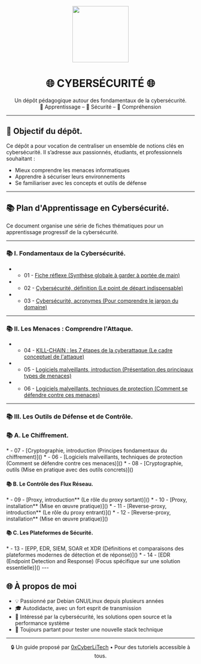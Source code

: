 <p align="center">
  <img src="https://avatars.githubusercontent.com/u/167217017?s=400&u=d983b9423c4eb8cdb9bfe8b14f505be5c894d6bc&v=4" width="150" />
</p>

<h1 align="center">🌐 CYBERSÉCURITÉ 🌐</h1>

<p align="center">
  Un dépôt pédagogique autour des fondamentaux de la cybersécurité.<br>
  📘 Apprentissage – 🔐 Sécurité – 🧠 Compréhension
</p>

---
<h2 align="left">🎯 Objectif du dépôt.</h2>

Ce dépôt a pour vocation de centraliser un ensemble de notions clés en cybersécurité. Il s’adresse aux passionnés, étudiants, et professionnels souhaitant :

- Mieux comprendre les menaces informatiques
- Apprendre à sécuriser leurs environnements
- Se familiariser avec les concepts et outils de défense

---

<h2 align="left">📚 Plan d'Apprentissage en Cybersécurité.</h2>

Ce document organise une série de fiches thématiques pour un apprentissage progressif de la cybersécurité.

---

<h3 align="left">📚 I. Fondamentaux de la Cybersécurité.</h3>

* - 01 - [Fiche réflexe (Synthèse globale à garder à portée de main)](CYBERSECURITE-FICHE-REFLEX.md)
* - 02 - [Cybersécurité, définition (Le point de départ indispensable)](CYBERSECURITE-definition.md)
* - 03 - [Cybersécurité, acronymes (Pour comprendre le jargon du domaine)](CYBERSECURITE-ACRONYMES.md)

---

<h3 align="left">📚 II. Les Menaces : Comprendre l'Attaque.</h3>

* - 04 - [KILL-CHAIN : les 7 étapes de la cyberattaque (Le cadre conceptuel de l'attaque)]()
* - 05 - [Logiciels malveillants, introduction (Présentation des principaux types de menaces)]()
* - 06 - [Logiciels malveillants, techniques de protection (Comment se défendre contre ces menaces)]()

---

<h3 align="left">📚 III. Les Outils de Défense et de Contrôle.</h3>

<h3 align="left">📚 A. Le Chiffrement.</h3>
* - 07 - [Cryptographie, introduction (Principes fondamentaux du chiffrement)]()
* - 06 - [Logiciels malveillants, techniques de protection (Comment se défendre contre ces menaces)]()
* - 08 - [Cryptographie, outils (Mise en pratique avec des outils concrets)]()

<h4 align="left">📚 B. Le Contrôle des Flux Réseau.</h4>
* - 09 - [Proxy, introduction** (Le rôle du proxy sortant)]()
* - 10 - [Proxy, installation** (Mise en œuvre pratique)]()
* - 11 - [Reverse-proxy, introduction** (Le rôle du proxy entrant)]()
* - 12 - [Reverse-proxy, installation** (Mise en œuvre pratique)]()

<h4 align="left">📚 C. Les Plateformes de Sécurité.</h4>
* - 13 - [EPP, EDR, SIEM, SOAR et XDR (Définitions et comparaisons des plateformes modernes de détection et de réponse)]()
* - 14 - [EDR (Endpoint Detection and Response) (Focus spécifique sur une solution essentielle)]()
---

## 🌐 À propos de moi

- 💡 Passionné par Debian GNU/Linux depuis plusieurs années
- 🎓 Autodidacte, avec un fort esprit de transmission
- 🔐 Intéressé par la cybersécurité, les solutions open source et la performance système
- 🧪 Toujours partant pour tester une nouvelle stack technique

---

<p align="center">
  🔒 Un guide proposé par <a href="https://github.com/0xCyberLiTech">0xCyberLiTech</a> • Pour des tutoriels accessible à tous.
</p>
